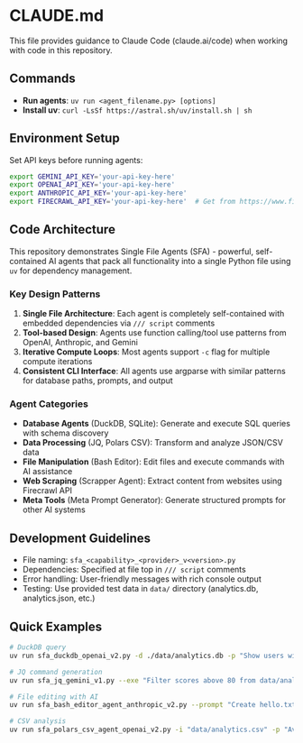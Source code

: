 # CLAUDE.md

This file provides guidance to Claude Code (claude.ai/code) when working with code in this repository.

## Commands
- **Run agents**: `uv run <agent_filename.py> [options]`
- **Install uv**: `curl -LsSf https://astral.sh/uv/install.sh | sh`

## Environment Setup
Set API keys before running agents:
```bash
export GEMINI_API_KEY='your-api-key-here'
export OPENAI_API_KEY='your-api-key-here'
export ANTHROPIC_API_KEY='your-api-key-here'
export FIRECRAWL_API_KEY='your-api-key-here'  # Get from https://www.firecrawl.dev/
```

## Code Architecture
This repository demonstrates Single File Agents (SFA) - powerful, self-contained AI agents that pack all functionality into a single Python file using `uv` for dependency management.

### Key Design Patterns
1. **Single File Architecture**: Each agent is completely self-contained with embedded dependencies via `/// script` comments
2. **Tool-based Design**: Agents use function calling/tool use patterns from OpenAI, Anthropic, and Gemini
3. **Iterative Compute Loops**: Most agents support `-c` flag for multiple compute iterations
4. **Consistent CLI Interface**: All agents use argparse with similar patterns for database paths, prompts, and output

### Agent Categories
- **Database Agents** (DuckDB, SQLite): Generate and execute SQL queries with schema discovery
- **Data Processing** (JQ, Polars CSV): Transform and analyze JSON/CSV data
- **File Manipulation** (Bash Editor): Edit files and execute commands with AI assistance
- **Web Scraping** (Scrapper Agent): Extract content from websites using Firecrawl API
- **Meta Tools** (Meta Prompt Generator): Generate structured prompts for other AI systems

## Development Guidelines
- File naming: `sfa_<capability>_<provider>_v<version>.py`
- Dependencies: Specified at file top in `/// script` comments
- Error handling: User-friendly messages with rich console output
- Testing: Use provided test data in `data/` directory (analytics.db, analytics.json, etc.)

## Quick Examples
```bash
# DuckDB query
uv run sfa_duckdb_openai_v2.py -d ./data/analytics.db -p "Show users with score > 80"

# JQ command generation
uv run sfa_jq_gemini_v1.py --exe "Filter scores above 80 from data/analytics.json"

# File editing with AI
uv run sfa_bash_editor_agent_anthropic_v2.py --prompt "Create hello.txt with 'Hello World!'"

# CSV analysis
uv run sfa_polars_csv_agent_openai_v2.py -i "data/analytics.csv" -p "Average age of users?"
```
